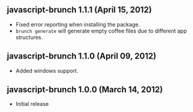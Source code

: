 ## javascript-brunch 1.1.1 (April 15, 2012)
* Fixed error reporting when installing the package.
* `brunch generate` will generate empty coffee files due to different app structures.

## javascript-brunch 1.1.0 (April 09, 2012)
* Added windows support.

## javascript-brunch 1.0.0 (March 14, 2012)
* Initial release
